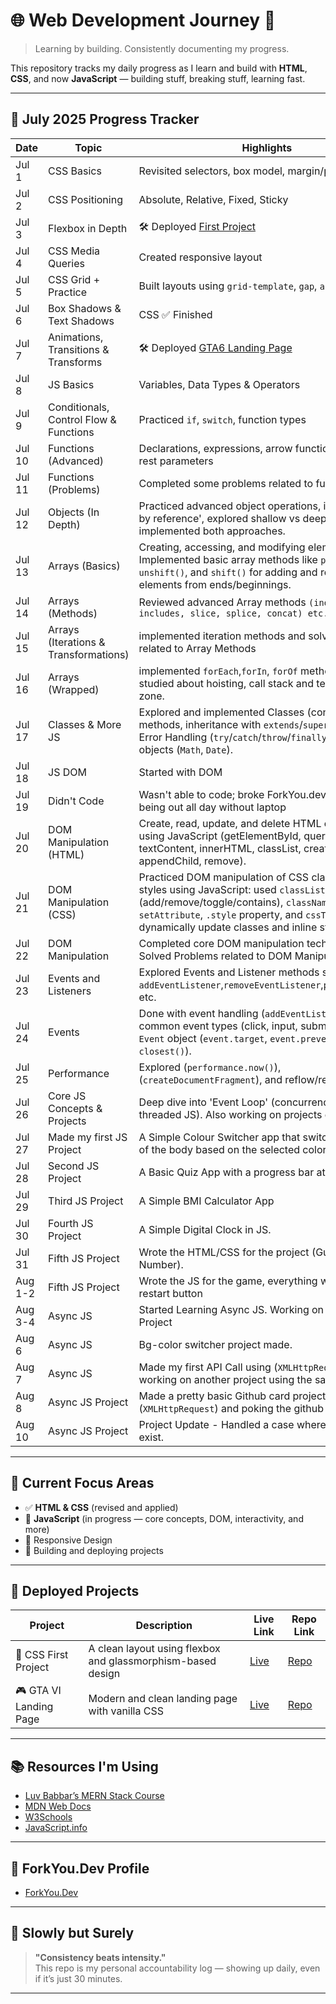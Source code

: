 # 🌐 Web Development Journey 🚀  
> Learning by building. Consistently documenting my progress.

This repository tracks my daily progress as I learn and build with **HTML**, **CSS**, and now **JavaScript** — building stuff, breaking stuff, learning fast.

---

## 📆 July 2025 Progress Tracker

| Date | Topic | Highlights |
|------|-------|------------|
| Jul 1 | CSS Basics | Revisited selectors, box model, margin/padding |
| Jul 2 | CSS Positioning | Absolute, Relative, Fixed, Sticky |
| Jul 3 | Flexbox in Depth | 🛠️ Deployed [First Project](https://pratham23003.github.io/css-first-project/) |
| Jul 4 | CSS Media Queries | Created responsive layout |
| Jul 5 | CSS Grid + Practice | Built layouts using `grid-template`, `gap`, `auto-fit` |
| Jul 6 | Box Shadows & Text Shadows | CSS ✅ Finished |
| Jul 7 | Animations, Transitions & Transforms | 🛠️ Deployed [GTA6 Landing Page](https://pratham23003.github.io/gta6-landing-page-cssProject2/) |
| Jul 8 | JS Basics | Variables, Data Types & Operators |
| Jul 9 | Conditionals, Control Flow & Functions | Practiced `if`, `switch`, function types |
| Jul 10 | Functions (Advanced) | Declarations, expressions, arrow functions, default & rest parameters |
| Jul 11 | Functions (Problems) | Completed some problems related to functions |
| Jul 12 | Objects (In Depth) | Practiced advanced object operations, including 'pass by reference', explored shallow vs deep copies, and implemented both approaches.
| Jul 13 | Arrays (Basics) | Creating, accessing, and modifying elements; Implemented basic array methods like `push()`, `pop()`, `unshift()`, and `shift()` for adding and removing elements from ends/beginnings.
| Jul 14 | Arrays (Methods) | Reviewed advanced Array methods `(indexOf, includes, slice, splice, concat) etc.`
| Jul 15 | Arrays (Iterations & Transformations) | implemented iteration methods and solved problems related to Array Methods |
| Jul 16 | Arrays (Wrapped) | implemented `forEach`,`forIn`, `forOf` methods and studied about hoisting, call stack and temporal dead zone.
| Jul 17 | Classes & More JS | Explored and implemented Classes (constructors, methods, inheritance with `extends`/`super`). Explored Error Handling (`try`/`catch`/`throw`/`finally`) and built-in objects (`Math`, `Date`). |
| Jul 18 | JS DOM | Started with DOM |
| Jul 19 | Didn't Code | Wasn't able to code; broke ForkYou.dev streak due to being out all day without laptop |
| Jul 20 | DOM Manipulation (HTML) | Create, read, update, and delete HTML elements using JavaScript (getElementById, querySelector/All, textContent, innerHTML, classList, createElement, appendChild, remove). |
| Jul 21 | DOM Manipulation (CSS) | Practiced DOM manipulation of CSS classes and styles using JavaScript: used `classList` (add/remove/toggle/contains), `className`, `setAttribute`, `.style` property, and `cssText` to dynamically update classes and inline styles. |
| Jul 22 | DOM Manipulation | Completed core DOM manipulation techniques; Solved Problems related to DOM Manipulation. |
| Jul 23 | Events and Listeners | Explored Events and Listener methods such as `addEventListener`,`removeEventListener`,`preventDefault` etc.|
| Jul 24 | Events | Done with event handling (`addEventListener`), common event types (click, input, submit), and the `Event` object (`event.target`, `event.preventDefault()`, `closest()`). |
| Jul 25 | Performance | Explored (`performance.now()`), (`createDocumentFragment`), and reflow/repaint concept. 
| Jul 26 | Core JS Concepts & Projects | Deep dive into 'Event Loop' (concurrency in single-threaded JS). Also working on projects on the side.|
| Jul 27 | Made my first JS Project | A Simple Colour Switcher app that switches bg-color of the body based on the selected color.|
| Jul 28 | Second JS Project | A Basic Quiz App with a progress bar at the bottom. |
| Jul 29 | Third JS Project | A Simple BMI Calculator App |
| Jul 30 | Fourth JS Project | A Simple Digital Clock in JS. |
| Jul 31 | Fifth JS Project | Wrote the HTML/CSS for the project (Guess the Number).
| Aug 1-2 | Fifth JS Project | Wrote the JS for the game, everything works except restart button |
| Aug 3-4 | Async JS | Started Learning Async JS. Working on a new Async Project |
| Aug 6 | Async JS | Bg-color switcher project made.|
| Aug 7 | Async JS | Made my first API Call using (`XMLHttpRequest`) and working on another project using the same.| 
| Aug 8 | Async JS Project | Made a pretty basic Github card project using (`XMLHttpRequest`) and poking the github users API.|
| Aug 10 | Async JS Project | Project Update - Handled a case where user doesn't exist. |
---

## 🧠 Current Focus Areas

- ✅ **HTML & CSS** (revised and applied)  
- 🚀 **JavaScript** (in progress — core concepts, DOM, interactivity, and more)  
- 📱 Responsive Design  
- 🎯 Building and deploying projects

---

## 💼 Deployed Projects

| Project | Description | Live Link | Repo Link |
|--------|-------------|-----------|-----------|
| 🎨 CSS First Project | A clean layout using flexbox and glassmorphism-based design | [Live](https://pratham23003.github.io/css-first-project/) | [Repo](https://github.com/Pratham23003/css-first-project) |
| 🎮 GTA VI Landing Page | Modern and clean landing page with vanilla CSS | [Live](https://pratham23003.github.io/gta6-landing-page-cssProject2/) | [Repo](https://github.com/Pratham23003/gta6-landing-page-cssProject2) |

---

## 📚 Resources I'm Using

- [Luv Babbar’s MERN Stack Course](https://youtube.com/playlist?list=PLDzeHZWIZsTo0wSBcg4-NMIbC0L8evLrD)  
- [MDN Web Docs](https://developer.mozilla.org/)  
- [W3Schools](https://www.w3schools.com/)  
- [JavaScript.info](https://javascript.info/)

---

## 🚀 ForkYou.Dev Profile

- [ForkYou.Dev](https://forkyou.dev/user/Pratham23003)

---

## 🧭 Slowly but Surely

> **"Consistency beats intensity."**  
> This repo is my personal accountability log — showing up daily, even if it’s just 30 minutes.

---
